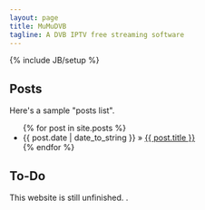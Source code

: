 ```yaml
---
layout: page
title: MuMuDVB
tagline: A DVB IPTV free streaming software
---
```

{% include JB/setup %}

   
## Posts


Here's a sample "posts list".

<ul class="posts">
  {% for post in site.posts %}
    <li><span>{{ post.date | date_to_string }}</span> &raquo; <a href="{{ BASE_PATH }}{{ post.url }}">{{ post.title }}</a></li>
  {% endfor %}
</ul>

## To-Do

This website is still unfinished. .


